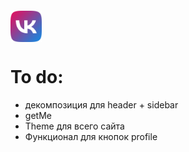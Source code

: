 <div style="
height:50px;
width:50px;
margin-top: 20px;">
    <img src="./frontend/src/img/logo.png" style="width:50px;height:50px" alt="logo_img"/> 
</div>

# To do:

- декомпозиция для header + sidebar
- getMe
- Theme для всего сайта
- Функционал для кнопок profile
